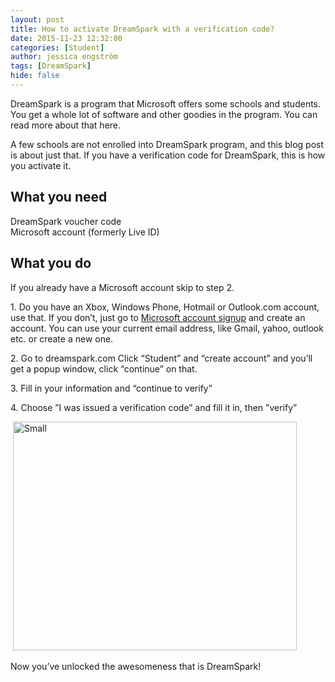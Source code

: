 ```yaml
---
layout: post
title: How to activate DreamSpark with a verification code?
date: 2015-11-23 12:32:00
categories: [Student]
author: jessica engström
tags: [DreamSpark]
hide: false
---
```

<p>DreamSpark is a program that Microsoft offers some schools and students. <br>You get a whole lot of software and other goodies in the program. You can read more about that here. </p> <p>A few schools are not enrolled into DreamSpark program, and this blog post is about just that. If you have a verification code for DreamSpark, this is how you activate it. </p> <h2>What you need</h2> <p>DreamSpark voucher code<br>Microsoft account (formerly Live ID) </p> <h2>What you do</h2> <p>If you already have a Microsoft account skip to step 2.</p> <p>1. Do you have an Xbox, Windows Phone, Hotmail or Outlook.com account, use that. If you don’t, just go to <a href="http://bit.ly/1SVvq46" target="_blank">Microsoft account signup</a> and create an account. You can use your current email address, like Gmail, yahoo, outlook etc. or create a new one. <br></p> <p>2. Go to dreamspark.com Click “Student” and “create account” and you’ll get a popup window, click “continue” on that. </p> <p>3. Fill in your information and “continue to verify”</p> <p>4. Choose ”I was issued a verification code” and fill it in, then ”verify” </p> <p>&nbsp;<a href="/PostImages/Small.png"><img title="Small" style="border-left-width: 0px; border-right-width: 0px; background-image: none; border-bottom-width: 0px; padding-top: 0px; padding-left: 0px; display: inline; padding-right: 0px; border-top-width: 0px" border="0" alt="Small" src="/PostImages/Small_thumb.png" width="454" height="366"></a> </p> <p>Now you’ve unlocked the awesomeness that is DreamSpark! </p>

